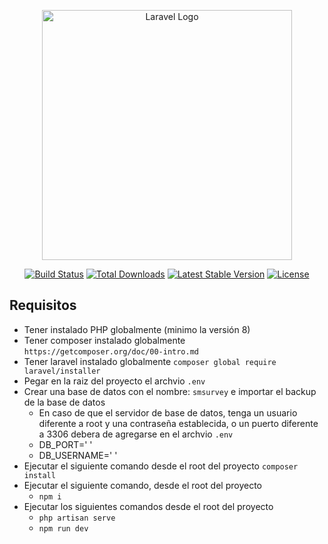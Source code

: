 <p align="center"><a href="https://laravel.com" target="_blank"><img src="https://raw.githubusercontent.com/laravel/art/master/logo-lockup/5%20SVG/2%20CMYK/1%20Full%20Color/laravel-logolockup-cmyk-red.svg" width="400" alt="Laravel Logo"></a></p>

<p align="center">
<a href="https://github.com/laravel/framework/actions"><img src="https://github.com/laravel/framework/workflows/tests/badge.svg" alt="Build Status"></a>
<a href="https://packagist.org/packages/laravel/framework"><img src="https://img.shields.io/packagist/dt/laravel/framework" alt="Total Downloads"></a>
<a href="https://packagist.org/packages/laravel/framework"><img src="https://img.shields.io/packagist/v/laravel/framework" alt="Latest Stable Version"></a>
<a href="https://packagist.org/packages/laravel/framework"><img src="https://img.shields.io/packagist/l/laravel/framework" alt="License"></a>
</p>

## Requisitos
- Tener instalado PHP globalmente (minimo la versión 8)
- Tener composer instalado globalmente ``https://getcomposer.org/doc/00-intro.md``
- Tener laravel instalado globalmente ``composer global require laravel/installer``
- Pegar en la raiz del proyecto el archvio ``.env``
- Crear una base de datos con el nombre: ``smsurvey`` e importar el backup de la base de datos
    - En caso de que el servidor de base de datos, tenga un usuario diferente a root y una contraseña establecida, o un puerto diferente a 3306 debera de agregarse en el archvio ``.env``
    - DB_PORT=' '
    - DB_USERNAME=' '
- Ejecutar el siguiente comando desde el root del proyecto ``composer install``
- Ejecutar el siguiente comando, desde el root del proyecto
    - ``npm i``
- Ejecutar los siguientes comandos desde el root del proyecto
    - ``php artisan serve``
    - ``npm run dev``
